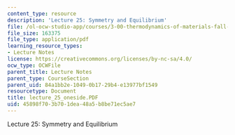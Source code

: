 ```yaml
---
content_type: resource
description: 'Lecture 25: Symmetry and Equilibrium'
file: /ol-ocw-studio-app/courses/3-00-thermodynamics-of-materials-fall-2002/45898f703b701dea48a5b8be71ec5ae7_lecture_25_oneside.PDF
file_size: 163375
file_type: application/pdf
learning_resource_types:
- Lecture Notes
license: https://creativecommons.org/licenses/by-nc-sa/4.0/
ocw_type: OCWFile
parent_title: Lecture Notes
parent_type: CourseSection
parent_uid: 84a1bb2e-1049-0b17-29b4-e13977bf1549
resourcetype: Document
title: lecture_25_oneside.PDF
uid: 45898f70-3b70-1dea-48a5-b8be71ec5ae7
---
```

Lecture 25: Symmetry and Equilibrium